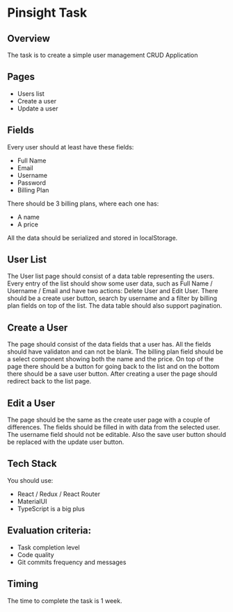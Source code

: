 # Pinsight Task

## Overview

The task is to create a simple user management CRUD Application

## Pages

- Users list
- Create a user
- Update a user

## Fields

Every user should at least have these fields:
- Full Name
- Email
- Username
- Password
- Billing Plan

There should be 3 billing plans, where each one has:
- A name
- A price

All the data should be serialized and stored in localStorage.

## User List

The User list page should consist of a data table representing the users.
Every entry of the list should show some user data, such as Full Name / Username / Email and have two actions: Delete User and Edit User.
There should be a create user button,
search by username
and a filter by billing plan fields on top of the list.
The data table should also support pagination.

## Create a User

The page should consist of the data fields that a user has.
All the fields should have validaton and can not be blank.
The billing plan field should be a select component showing both the name and the price.
On top of the page there should be a button for going back to the list
and on the bottom there should be a save user button.
After creating a user the page should redirect back to the list page.

## Edit a User

The page should be the same as the create user page with a couple of differences.
The fields should be filled in with data from the selected user.
The username field should not be editable.
Also the save user button should be replaced with the update user button.

## Tech Stack

You should use:
- React / Redux / React Router
- MaterialUI
- TypeScript is a big plus

## Evaluation criteria:
- Task completion level
- Code quality
- Git commits frequency and messages

## Timing

The time to complete the task is 1 week. 

